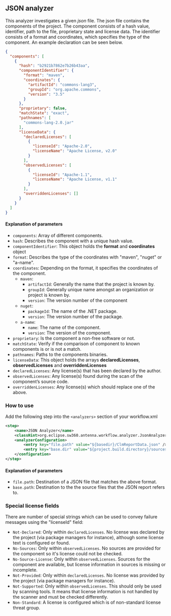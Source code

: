 ## JSON analyzer
This analyzer investigates a given *json* file. The json file contains the components of the project. The component consists
of a hash value, identifier, path to the file, proprietary state and license data. The identifier consists of a format and
coordinates, which specifies the type of the component. An example declaration can be seen below.


```json
{
  "components": [
    {
      "hash": "b2921b7862e7b26b43aa",
      "componentIdentifier": {
        "format": "maven",
        "coordinates": {
          "artifactId": "commons-lang3",
          "groupId": "org.apache.commons",
          "version": "3.5"
        }
      },
      "proprietary": false,
      "matchState": "exact",
      "pathnames": [
        "commons-lang-2.0.jar"
      ],
      "licenseData": {
        "declaredLicenses": [
          {
            "licenseId": "Apache-2.0",
            "licenseName": "Apache License, v2.0"
          }
        ],
        "observedLicenses": [
          {
            "licenseId": "Apache-1.1",
            "licenseName": "Apache License, v1.1"
          }
        ],
        "overriddenLicenses": []
      }
    }
  ]
}
```

#### Explanation of parameters
* `components`: Array of different components.
* `hash`: Describes the component with a unique hash value.
* `componentIdentifier`: This object holds the **format** and **coordinates** object
* `format`: Describes the type of the coordinates with "maven", "nuget" or "a-name".
* `coordinates`: Depending on the format, it specifies the coordinates of the component.
    - `maven`:
        * `artifactId`: Generally the name that the project is known by.
        * `groupId`: Generally unique name amongst an organization or project is known by.
        * `version`: The version number of the component
    - `nuget`:
        * `packageId`: The name of the .NET package.
        * `version`: The version number of the package.
    - `a-name`:
        * `name`: The name of the component.
        * `version`: The version of the component.
* `proprietary`: Is the component a non-free software or not.
* `matchState`: Verify if the comparison of component to known components is or is not a match.
* `pathnames`: Paths to the components binaries.
* `licenseData`: This object holds the arrays **declaredLicenses**, **observedLicenses** and **overriddenLicenses**
* `declaredLicenses`: Any license(s) that has been declared by the author.
* `observedLicenses`: Any license(s) found during the scan of the component’s source code.
* `overriddenLicenses`: Any license(s) which should replace one of the above.


### How to use
Add the following step into the `<analyzers>` section of your workflow.xml

```xml
<step>
    <name>JSON Analyzer</name>
    <classHint>org.eclipse.sw360.antenna.workflow.analyzer.JsonAnalyzer</classHint>
    <analyzerConfiguration>
        <entry key="file.path" value="${basedir}/ClmReportData.json" />
        <entry key="base.dir" value="${project.build.directory}/sources" />
    </configuration>
</step>
```

#### Explanation of parameters
* `file.path`: Destination of a JSON file that matches the above format.
* `base.path`: Destination to the the source files that the JSON report refers to.

### Special license fields

There are number of special strings which can be used to convey failure messages using the "licenseId" field:

* `Not-Declared`: Only within `declaredLicenses`. No license was declared by the project (via package managers for instance), although some license text is configured or found.
* `No-Sources`: Only within `observedLicenses`. No sources are provided for the component so it's license could not be checked.
* `No-Source-License`: Only within `observedLicenses`. Sources for the component are available, but license information in sources is missing or incomplete.
* `Not-Provided`: Only within `declaredLicenses`. No license was provided by the project (via package managers for instance).
* `Not-Supported`: Only within `observedLicenses`. This should only be used by scanning tools. It means that license information is not handled by the scanner and must be checked differently.
* `Non-Standard`: A license is configured which is of non-standard license threat group.
